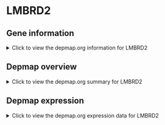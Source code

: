 <h1>LMBRD2</h1>

<h2>Gene information</h2>
<details>
  <summary>Click to view the depmap.org information for LMBRD2</summary>
  <iframe src="https://depmap.org/portal/gene/LMBRD2?tab=about" style="border:none;width:100%;height:800px"></iframe>
</details>

<h2>Depmap overview</h2>
<details>
  <summary>Click to view the depmap.org summary for LMBRD2</summary>
  <iframe src="https://depmap.org/portal/gene/LMBRD2?tab=overview" style="border:none;width:100%;height:800px"></iframe>
</details>

<h2>Depmap expression</h2>
<details>
  <summary>Click to view the depmap.org expression data for LMBRD2</summary>
  <iframe src="https://depmap.org/portal/gene/LMBRD2?tab=characterization" style="border:none;width:100%;height:800px"></iframe>
</details>


<!--
<h2>Reactome Pathway diagram</h2>
PNAME
-->



